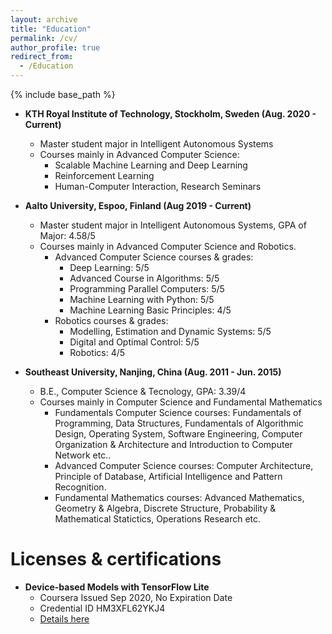 ```yaml
---
layout: archive
title: "Education"
permalink: /cv/
author_profile: true
redirect_from:
  - /Education
---
```

{% include base_path %}

* **KTH Royal Institute of Technology, Stockholm, Sweden (Aug. 2020 - Current)**
	* Master student major in Intelligent Autonomous Systems
	* Courses mainly in Advanced Computer Science:
		* Scalable Machine Learning and Deep Learning
		* Reinforcement Learning
		* Human-Computer Interaction, Research Seminars

* **Aalto University, Espoo, Finland (Aug 2019 - Current)**
	* Master student major in Intelligent Autonomous Systems, GPA of Major: 4.58/5
	* Courses mainly in Advanced Computer Science and Robotics.
		* Advanced Computer Science courses & grades: 
			* Deep Learning: 5/5
			* Advanced Course in Algorithms: 5/5
			* Programming Parallel Computers: 5/5
			* Machine Learning with Python: 5/5
			* Machine Learning Basic Principles: 4/5
		* Robotics courses & grades: 
			* Modelling, Estimation and Dynamic Systems: 5/5 
			* Digital and Optimal Control: 5/5
			* Robotics: 4/5
*  **Southeast University, Nanjing, China (Aug. 2011 - Jun. 2015)**
	* B.E., Computer Science & Tecnology, GPA: 3.39/4
	* Courses mainly in Computer Science and Fundamental Mathematics
		* Fundamentals Computer Science courses: Fundamentals of Programming, Data Structures, Fundamentals of Algorithmic Design, Operating System, Software Engineering, Computer Organization & Architecture and Introduction to Computer Network etc..
		* Advanced Computer Science courses: Computer Architecture, Principle of Database, Artificial Intelligence and Pattern Recognition. 
		* Fundamental Mathematics courses: Advanced Mathematics, Geometry & Algebra, Discrete Structure, Probability & Mathematical Statictics, Operations Research etc.
	



**Licenses & certifications**
======
* **Device-based Models with TensorFlow Lite**
	* Coursera Issued Sep 2020, No Expiration Date
	* Credential ID HM3XFL62YKJ4
	* [Details here](https://www.coursera.org/account/accomplishments/verify/HM3XFL62YKJ4)



